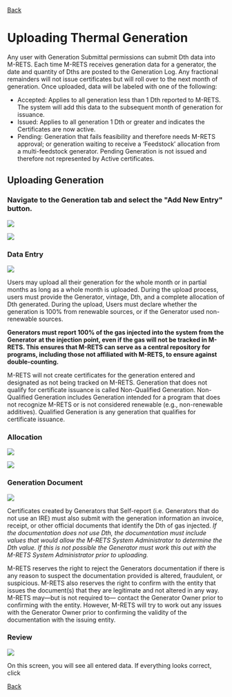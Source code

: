 [Back](https://mrets.github.io/Help/index)

# Uploading Thermal Generation

Any user with Generation Submittal permissions can submit Dth data into M-RETS. Each time M-RETS receives generation data for a generator, the date and quantity of Dths are posted to the Generation Log. Any
fractional remainders will not issue certificates but will roll over to the next month of generation. Once uploaded, data will be labeled with one of the following:

<ul>
  <li>Accepted: Applies to all generation less than 1 Dth reported to M-RETS. The system will add this data to the subsequent month of generation for issuance.</li>
  <li>Issued: Applies to all generation 1 Dth or greater and indicates the Certificates are now active.</li>
  <li>Pending: Generation that fails feasibility and therefore needs M-RETS approval; or generation waiting to receive a ‘Feedstock’ allocation from a multi-feedstock generator. Pending Generation is not issued and therefore not represented by Active certificates.</ul>
  </ul>

## Uploading Generation

### Navigate to the Generation tab and select the "Add New Entry" button.

![](https://github.com/mrets/photos/blob/master/generation_rt_1.png?raw=true)

![](https://github.com/mrets/photos/blob/master/generation_rt_2.png?raw=true)

### Data Entry

![](https://github.com/mrets/photos/blob/master/generation_rt_3.png?raw=true)

Users may upload all their generation for the whole month or in partial months as long as a whole month is uploaded. During the upload process, users must provide the Generator, vintage, Dth, and a complete allocation of Dth generated. During the upload, Users must declare whether the generation is 100% from renewable sources, or if the Generator used non-renewable sources. 

**Generators must report 100% of the gas injected into the system from the Generator at the injection point, even if the gas will not be tracked in M-RETS. This ensures that M-RETS can serve as a central repository for programs, including those not affiliated with M-RETS, to ensure against double-counting.** 

M-RETS will not create certificates for the generation entered and designated as not being tracked on M-RETS. Generation that does not qualify for certificate issuance is called Non-Qualified Generation. Non-Qualified Generation includes Generation intended for a program that does not recognize M-RETS or is not considered renewable (e.g., non-renewable additives). Qualified Generation is any generation that qualifies for certificate issuance. 

### Allocation

![](https://github.com/mrets/photos/blob/master/generation_rt_4.png?raw=true)

![](https://github.com/mrets/photos/blob/master/generation_rt_5.png?raw=true)

### Generation Document

![](https://github.com/mrets/photos/blob/master/generation_rt_6.png?raw=true)

Certificates created by Generators that Self-report (i.e. Generators that do not use an IRE) must also submit with the generation information an invoice, receipt, or other official documents that identify the Dth of gas injected. *If the documentation does not use Dth, the documentation must include values that would allow the M-RETS System Administrator to determine the Dth value. If this is not possible the Generator must work this out with the M-RETS System Administrator prior to uploading.*

M-RETS reserves the right to reject the Generators documentation if there is any reason to suspect the documentation provided is altered, fraudulent, or suspicious. M-RETS also reserves the right to confirm with the entity that issues the document(s) that they are legitimate and not altered in any way. M-RETS may—but is not required to— contact the Generator Owner prior to confirming with the entity. However, M-RETS will try to work out any issues with the Generator Owner prior to
confirming the validity of the documentation with the issuing entity. 

### Review

![](https://github.com/mrets/photos/blob/master/generation_rt_7.png?raw=true)

On this screen, you will see all entered data. If everything looks correct, click 

[Back](https://mrets.github.io/Help/index)
